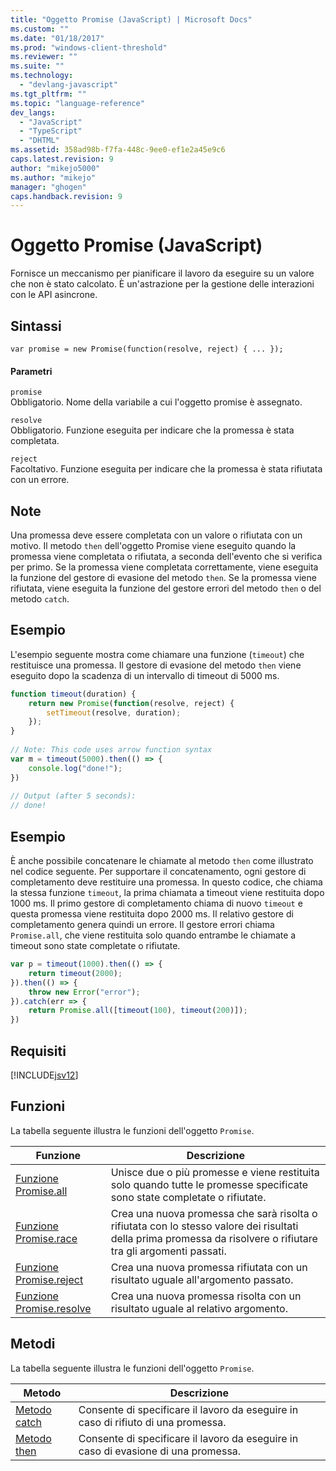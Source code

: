 ```yaml
---
title: "Oggetto Promise (JavaScript) | Microsoft Docs"
ms.custom: ""
ms.date: "01/18/2017"
ms.prod: "windows-client-threshold"
ms.reviewer: ""
ms.suite: ""
ms.technology: 
  - "devlang-javascript"
ms.tgt_pltfrm: ""
ms.topic: "language-reference"
dev_langs: 
  - "JavaScript"
  - "TypeScript"
  - "DHTML"
ms.assetid: 358ad98b-f7fa-448c-9ee0-ef1e2a45e9c6
caps.latest.revision: 9
author: "mikejo5000"
ms.author: "mikejo"
manager: "ghogen"
caps.handback.revision: 9
---
```

# Oggetto Promise (JavaScript)
Fornisce un meccanismo per pianificare il lavoro da eseguire su un valore che non è stato calcolato.  È un'astrazione per la gestione delle interazioni con le API asincrone.  
  
## Sintassi  
  
```  
var promise = new Promise(function(resolve, reject) { ... });  
```  
  
#### Parametri  
 `promise`  
 Obbligatorio.  Nome della variabile a cui l'oggetto promise è assegnato.  
  
 `resolve`  
 Obbligatorio.  Funzione eseguita per indicare che la promessa è stata completata.  
  
 `reject`  
 Facoltativo.  Funzione eseguita per indicare che la promessa è stata rifiutata con un errore.  
  
## Note  
 Una promessa deve essere completata con un valore o rifiutata con un motivo.  Il metodo `then` dell'oggetto Promise viene eseguito quando la promessa viene completata o rifiutata, a seconda dell'evento che si verifica per primo.  Se la promessa viene completata correttamente, viene eseguita la funzione del gestore di evasione del metodo `then`.  Se la promessa viene rifiutata, viene eseguita la funzione del gestore errori del metodo `then` o del metodo `catch`.  
  
## Esempio  
 L'esempio seguente mostra come chiamare una funzione \(`timeout`\) che restituisce una promessa.  Il gestore di evasione del metodo `then` viene eseguito dopo la scadenza di un intervallo di timeout di 5000 ms.  
  
```javascript  
function timeout(duration) {  
    return new Promise(function(resolve, reject) {  
        setTimeout(resolve, duration);  
    });  
}  
  
// Note: This code uses arrow function syntax  
var m = timeout(5000).then(() => {  
    console.log("done!");  
})  
  
// Output (after 5 seconds):  
// done!  
```  
  
## Esempio  
 È anche possibile concatenare le chiamate al metodo `then` come illustrato nel codice seguente.  Per supportare il concatenamento, ogni gestore di completamento deve restituire una promessa.  In questo codice, che chiama la stessa funzione `timeout`, la prima chiamata a timeout viene restituita dopo 1000 ms.  Il primo gestore di completamento chiama di nuovo `timeout` e questa promessa viene restituita dopo 2000 ms.  Il relativo gestore di completamento genera quindi un errore.  Il gestore errori chiama `Promise.all`, che viene restituita solo quando entrambe le chiamate a timeout sono state completate o rifiutate.  
  
```javascript  
var p = timeout(1000).then(() => {  
    return timeout(2000);  
}).then(() => {  
    throw new Error("error");  
}).catch(err => {  
    return Promise.all([timeout(100), timeout(200)]);  
})  
```  
  
## Requisiti  
 [!INCLUDE[jsv12](../../javascript/reference/includes/jsv12-md.md)]  
  
## Funzioni  
 La tabella seguente illustra le funzioni dell'oggetto `Promise`.  
  
|Funzione|Descrizione|  
|--------------|-----------------|  
|[Funzione Promise.all](../../javascript/reference/promise-all-function-promise.md)|Unisce due o più promesse e viene restituita solo quando tutte le promesse specificate sono state completate o rifiutate.|  
|[Funzione Promise.race](../../javascript/reference/promise-race-function-promise.md)|Crea una nuova promessa che sarà risolta o rifiutata con lo stesso valore dei risultati della prima promessa da risolvere o rifiutare tra gli argomenti passati.|  
|[Funzione Promise.reject](../../javascript/reference/promise-reject-function-promise.md)|Crea una nuova promessa rifiutata con un risultato uguale all'argomento passato.|  
|[Funzione Promise.resolve](../../javascript/reference/promise-resolve-function-promise.md)|Crea una nuova promessa risolta con un risultato uguale al relativo argomento.|  
  
## Metodi  
 La tabella seguente illustra le funzioni dell'oggetto `Promise`.  
  
|Metodo|Descrizione|  
|------------|-----------------|  
|[Metodo catch](../../javascript/reference/catch-method-promise.md)|Consente di specificare il lavoro da eseguire in caso di rifiuto di una promessa.|  
|[Metodo then](../../javascript/reference/then-method-promise.md)|Consente di specificare il lavoro da eseguire in caso di evasione di una promessa.|